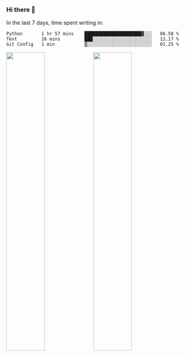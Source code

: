 ### Hi there 👋

In the last 7 days, time spent writing in:

<!--START_SECTION:waka-->
```text
Python       1 hr 57 mins    █████████████████████▓░░░   86.58 % 
Text         16 mins         ███░░░░░░░░░░░░░░░░░░░░░░   12.17 % 
Git Config   1 min           ▒░░░░░░░░░░░░░░░░░░░░░░░░   01.25 % 
```
<!--END_SECTION:waka-->

<img src="https://wakatime.com/share/@jimtje/5d0c92de-08f8-4a72-8f2f-6a9693d1e318.svg" width=45% height=45%> <img src="https://wakatime.com/share/@jimtje/501498ae-bda5-4da7-a89d-b40bcdd5556d.svg" width=45% height=45%>
